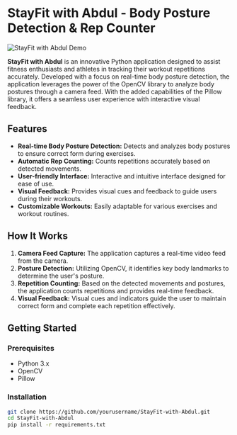 # StayFit with Abdul - Body Posture Detection & Rep Counter

![StayFit with Abdul Demo]((https://github.com/Abdul-Rehman-Astro/Stayfit/blob/main/Project%20photos/3.png))

**StayFit with Abdul** is an innovative Python application designed to assist fitness enthusiasts and athletes in tracking their workout repetitions accurately. Developed with a focus on real-time body posture detection, the application leverages the power of the OpenCV library to analyze body postures through a camera feed. With the added capabilities of the Pillow library, it offers a seamless user experience with interactive visual feedback.

## Features

- **Real-time Body Posture Detection:** Detects and analyzes body postures to ensure correct form during exercises.
- **Automatic Rep Counting:** Counts repetitions accurately based on detected movements.
- **User-friendly Interface:** Interactive and intuitive interface designed for ease of use.
- **Visual Feedback:** Provides visual cues and feedback to guide users during their workouts.
- **Customizable Workouts:** Easily adaptable for various exercises and workout routines.

## How It Works

1. **Camera Feed Capture:** The application captures a real-time video feed from the camera.
2. **Posture Detection:** Utilizing OpenCV, it identifies key body landmarks to determine the user's posture.
3. **Repetition Counting:** Based on the detected movements and postures, the application counts repetitions and provides real-time feedback.
4. **Visual Feedback:** Visual cues and indicators guide the user to maintain correct form and complete each repetition effectively.

## Getting Started

### Prerequisites

- Python 3.x
- OpenCV
- Pillow

### Installation

```bash
git clone https://github.com/yourusername/StayFit-with-Abdul.git
cd StayFit-with-Abdul
pip install -r requirements.txt
